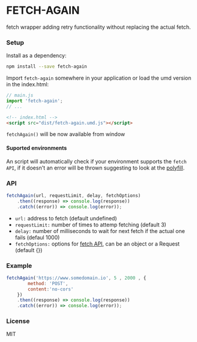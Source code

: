 # FETCH-AGAIN

fetch wrapper adding retry functionality without replacing the actual fetch.

### Setup

Install as a dependency:

```bash
npm install --save fetch-again
```

Import ```fetch-again``` somewhere in your application or load the umd version in the index.html:

```js
// main.js
import 'fetch-again';
// ...
```

```html
<!-- index.html -->
<script src="dist/fetch-again.umd.js"></script>
```

```fetchAgain()``` will be now available from window

#### Suported environments

An script will automatically check if your environment supports the ```fetch API```, if it doesn't an error will be thrown suggesting to look at the [polyfill](https://github.com/github/fetch).

### API

```js
fetchAgain(url, requestLimit, delay, fetchOptions)
    .then((response) => console.log(response))
    .catch((error)) => console.log(error));
```
* ```url:``` address to fetch (default undefined)
* ```requestLimit:``` number of times to attemp fetching (default 3)
* ```delay:``` number of milliseconds to wait for next fetch if the actual one fails (defaul 1000)
* ```fetchOptions:``` options for [fetch API](https://github.github.io/fetch), can be an object or a Request (default {})

### Example

```js
fetchAgain('https://www.somedomain.io', 5 , 2000 , {
        method: 'POST',
        content:'no-cors'
    })
    .then((response) => console.log(response))
    .catch((error)) => console.log(error));
```

### License

MIT

